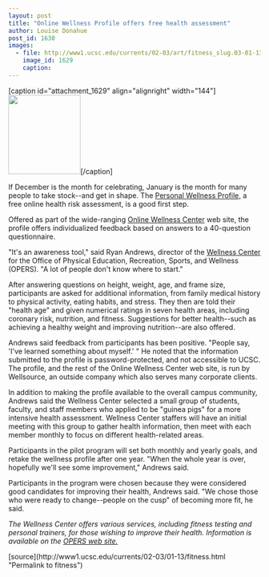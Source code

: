 ```yaml
---
layout: post
title: "Online Wellness Profile offers free health assessment"
author: Louise Donahue
post_id: 1630
images:
  - file: http://www1.ucsc.edu/currents/02-03/art/fitness_slug.03-01-13.140.jpg
    image_id: 1629
    caption: 
---
```


[caption id="attachment_1629" align="alignright" width="144"]<a href="http://localhost/mysite/wp-content/uploads/2003/01/fitness_slug.03-01-13.140.jpg"><img class="size-full wp-image-1629" src="http://localhost/mysite/wp-content/uploads/2003/01/fitness_slug.03-01-13.140.jpg" alt="" width="144" height="158" /></a>[/caption]
<p>
  If December is the month for celebrating, January is the month for many people to take stock--and get in shape. The <a href="http://ucsc.wellsource.com/pwp/approot/login.asp">Personal Wellness Profile,</a> a free online health risk assessment, is a good first step.
</p>
<p>
  Offered as part of the wide-ranging <a href="http://owcucsc.wellsource.com/dh/default.asp">Online Wellness Center</a> web site, the profile offers individualized feedback based on answers to a 40-question questionnaire.<br>
</p>
<p>
  "It's an awareness tool," said Ryan Andrews, director of the <a href="http://ucsc.edu/opers/wellness/pages/index.html">Wellness Center</a> for the Office of Physical Education, Recreation, Sports, and Wellness (OPERS). "A lot of people don't know where to start."<br>
</p>
<p>
  After answering questions on height, weight, age, and frame size, participants are asked for additional information, from family medical history to physical activity, eating habits, and stress. They then are told their "health age" and given numerical ratings in seven health areas, including coronary risk, nutrition, and fitness. Suggestions for better health--such as achieving a healthy weight and improving nutrition--are also offered.<br>
</p>
<p>
  Andrews said feedback from participants has been positive. "People say, 'I've learned something about myself.' " He noted that the information submitted to the profile is password-protected, and not accessible to UCSC. The profile, and the rest of the Online Wellness Center web site, is run by Wellsource, an outside company which also serves many corporate clients.<br>
</p>
<p>
  In addition to making the profile available to the overall campus community, Andrews said the Wellness Center selected a small group of students, faculty, and staff members who applied to be "guinea pigs" for a more intensive health assessment. Wellness Center staffers will have an initial meeting with this group to gather health information, then meet with each member monthly to focus on different health-related areas.
</p>
<p>
  Participants in the pilot program will set both monthly and yearly goals, and retake the wellness profile after one year. "When the whole year is over, hopefully we'll see some improvement," Andrews said.<br>
</p>
<p>
  Participants in the program were chosen because they were considered good candidates for improving their health, Andrews said. "We chose those who were ready to change--people on the cusp" of becoming more fit, he said.
</p>
<p>
  <i>The Wellness Center offers various services, including fitness testing and personal trainers, for those wishing to improve their health. Information is available on the <a href="http://www.ucsc.edu/opers">OPERS web site.</a></i><br>
</p>
[source](http://www1.ucsc.edu/currents/02-03/01-13/fitness.html "Permalink to fitness")
